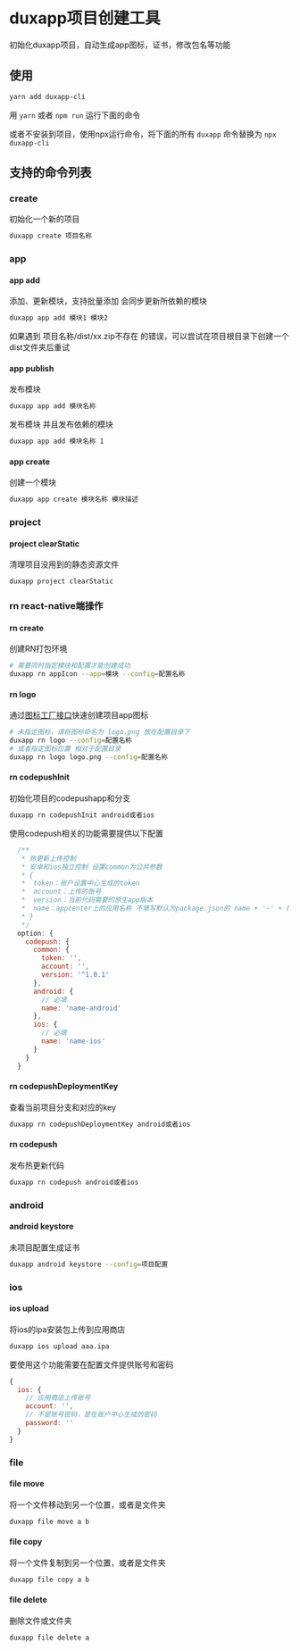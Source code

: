 # duxapp项目创建工具

初始化duxapp项目，自动生成app图标，证书，修改包名等功能

## 使用

```bash
yarn add duxapp-cli
```

用 `yarn` 或者 `npm run` 运行下面的命令  

或者不安装到项目，使用npx运行命令，将下面的所有 `duxapp` 命令替换为 `npx duxapp-cli`  

## 支持的命令列表

### create

初始化一个新的项目
```bash
duxapp create 项目名称
```

### app

#### app add
添加、更新模块，支持批量添加 会同步更新所依赖的模块
```bash
duxapp app add 模块1 模块2
```

如果遇到 项目名称/dist/xx.zip不存在 的错误，可以尝试在项目根目录下创建一个dist文件夹后重试

#### app publish
发布模块
```bash
duxapp app add 模块名称
```

发布模块 并且发布依赖的模块
```bash
duxapp app add 模块名称 1
```

#### app create
创建一个模块
```bash
duxapp app create 模块名称 模块描述
```

### project

#### project clearStatic
清理项目没用到的静态资源文件
```bash
duxapp project clearStatic
```


### rn react-native端操作

####  rn create
创建RN打包环境
```bash
# 需要同时指定模块和配置才能创建成功
duxapp rn appIcon --app=模块 --config=配置名称
```

#### rn logo

通过[图标工厂接口](https://icon.wuruihong.com)快速创建项目app图标
```bash
# 未指定图标，请将图标命名为 logo.png 放在配置目录下
duxapp rn logo --config=配置名称
# 或者指定图标位置 相对于配置目录
duxapp rn logo logo.png --config=配置名称
```

#### rn codepushInit
初始化项目的codepushapp和分支
```bash
duxapp rn codepushInit android或者ios
```

使用codepush相关的功能需要提供以下配置

```javascript
  /**
   * 热更新上传控制
   * 安卓和ios独立控制 设置common为公共参数
   * {
   *  token：账户设置中心生成的token
   *  account：上传的账号
   *  version：当前代码需要的原生app版本
   *  name：appcenter上的应用名称 不填写默认为package.json的 name + '-' + (ios或者android)
   * }
   */
  option: {
    codepush: {
      common: {
        token: '',
        account: '',
        version: '^1.0.1'
      },
      android: {
        // 必填
        name: 'name-android'
      },
      ios: {
        // 必填
        name: 'name-ios'
      }
    }
  }
```
#### rn codepushDeploymentKey
查看当前项目分支和对应的key
```bash
duxapp rn codepushDeploymentKey android或者ios
```

#### rn codepush
发布热更新代码
```bash
duxapp rn codepush android或者ios
```

### android

#### android keystore

未项目配置生成证书

```bash
duxapp android keystore --config=项目配置
```
### ios

#### ios upload

将ios的ipa安装包上传到应用商店  

```bash
duxapp ios upload aaa.ipa
```
要使用这个功能需要在配置文件提供账号和密码

```javascript
{
  ios: {
    // 应用商店上传账号
    account: '',
    // 不是账号密码，是在账户中心生成的密码
    password: ''
  }
}
```

### file

#### file move

将一个文件移动到另一个位置，或者是文件夹

```bash
duxapp file move a b
```

#### file copy

将一个文件复制到另一个位置，或者是文件夹

```bash
duxapp file copy a b
```

#### file delete

删除文件或文件夹

```bash
duxapp file delete a
```

